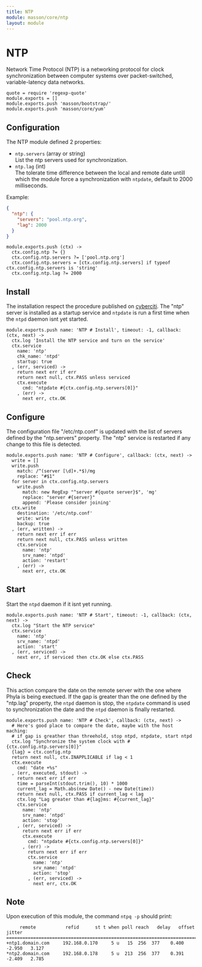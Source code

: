 ```yaml
---
title: NTP
module: masson/core/ntp
layout: module
---
```


# NTP

Network Time Protocol (NTP) is a networking protocol for clock synchronization 
between computer systems over packet-switched, variable-latency data networks.

    quote = require 'regexp-quote'
    module.exports = []
    module.exports.push 'masson/bootstrap/'
    module.exports.push 'masson/core/yum'

## Configuration

The NTP module defined 2 properties:   

*   `ntp.servers` (array or string)   
    List the ntp servers used for synchronization.   
*   `ntp.lag` (int)   
    The tolerate time difference between the local and remote date untill which 
    the module force a synchronization with `ntpdate`, default to 2000 
    milliseconds.   


Example:

```json
{
  "ntp": {
    "servers": "pool.ntp.org",
    "lag": 2000
  }
}
```

    module.exports.push (ctx) ->
      ctx.config.ntp ?= {}
      ctx.config.ntp.servers ?= ['pool.ntp.org']
      ctx.config.ntp.servers = [ctx.config.ntp.servers] if typeof ctx.config.ntp.servers is 'string'
      ctx.config.ntp.lag ?= 2000


## Install

The installation respect the procedure published on [cyberciti][cyberciti]. The
"ntp" server is installed as a startup service and `ntpdate` is run a first 
time when the `ntpd` daemon isnt yet started.

    module.exports.push name: 'NTP # Install', timeout: -1, callback: (ctx, next) -> 
      ctx.log 'Install the NTP service and turn on the service'
      ctx.service
        name: 'ntp'
        chk_name: 'ntpd'
        startup: true
      , (err, serviced) ->
        return next err if err
        return next null, ctx.PASS unless serviced
        ctx.execute
          cmd: "ntpdate #{ctx.config.ntp.servers[0]}"
        , (err) ->
          next err, ctx.OK

## Configure

The configuration file "/etc/ntp.conf" is updated with the list of servers 
defined by the "ntp.servers" property. The "ntp" service is restarted if any
change to this file is detected.

    module.exports.push name: 'NTP # Configure', callback: (ctx, next) ->
      write = []
      write.push
        match: /^(server [\d]+.*$)/mg
        replace: "#$1"
      for server in ctx.config.ntp.servers
        write.push
          match: new RegExp "^server #{quote server}$", 'mg'
          replace: "server #{server}"
          append: 'Please consider joining'
      ctx.write
        destination: '/etc/ntp.conf'
        write: write
        backup: true
      , (err, written) ->
        return next err if err
        return next null, ctx.PASS unless written
        ctx.service
          name: 'ntp'
          srv_name: 'ntpd'
          action: 'restart'
        , (err) ->
          next err, ctx.OK

## Start

Start the `ntpd` daemon if it isnt yet running.

    module.exports.push name: 'NTP # Start', timeout: -1, callback: (ctx, next) -> 
      ctx.log "Start the NTP service"
      ctx.service
        name: 'ntp'
        srv_name: 'ntpd'
        action: 'start'
      , (err, serviced) ->
        next err, if serviced then ctx.OK else ctx.PASS

## Check

This action compare the date on the remote server with the one where Phyla is
being exectued. If the gap is greater than the one defined by the "ntp.lag"
property, the `ntpd` daemon is stop, the `ntpdate` command is used to 
synchronization the date and the `ntpd` daemon is finally restarted.

    module.exports.push name: 'NTP # Check', callback: (ctx, next) ->
      # Here's good place to compare the date, maybe with the host maching:
      # if gap is greather than threehold, stop ntpd, ntpdate, start ntpd
      ctx.log "Synchronize the system clock with #{ctx.config.ntp.servers[0]}"
      {lag} = ctx.config.ntp
      return next null, ctx.INAPPLICABLE if lag < 1
      ctx.execute
        cmd: "date +%s"
      , (err, executed, stdout) ->
        return next err if err
        time = parseInt(stdout.trim(), 10) * 1000
        current_lag = Math.abs(new Date() - new Date(time))
        return next null, ctx.PASS if current_lag < lag
        ctx.log "Lag greater than #{lag}ms: #{current_lag}"
        ctx.service
          name: 'ntp'
          srv_name: 'ntpd'
          action: 'stop'
        , (err, serviced) ->
          return next err if err
          ctx.execute
            cmd: "ntpdate #{ctx.config.ntp.servers[0]}"
          , (err) ->
            return next err if err
            ctx.service
              name: 'ntp'
              srv_name: 'ntpd'
              action: 'stop'
            , (err, serviced) ->
              next err, ctx.OK

## Note

Upon execution of this module, the command `ntpq -p` should print:

```
     remote           refid      st t when poll reach   delay   offset  jitter
==============================================================================
+ntp1.domain.com     192.168.0.170     5 u   15  256  377    0.400   -2.950   3.127
*ntp2.domain.com     192.168.0.178     5 u  213  256  377    0.391   -2.409   2.785
```

[cyberciti]: http://www.cyberciti.biz/faq/howto-install-ntp-to-synchronize-server-clock/

